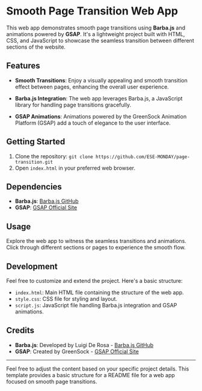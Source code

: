 # Smooth Page Transition Web App

This web app demonstrates smooth page transitions using **Barba.js** and animations powered by **GSAP**. It's a lightweight project built with HTML, CSS, and JavaScript to showcase the seamless transition between different sections of the website.

## Features

- **Smooth Transitions**: Enjoy a visually appealing and smooth transition effect between pages, enhancing the overall user experience.

- **Barba.js Integration**: The web app leverages Barba.js, a JavaScript library for handling page transitions gracefully.

- **GSAP Animations**: Animations powered by the GreenSock Animation Platform (GSAP) add a touch of elegance to the user interface.

## Getting Started

1. Clone the repository: `git clone https://github.com/ESE-MONDAY/page-transition.git`
2. Open `index.html` in your preferred web browser.

## Dependencies

- **Barba.js**: [Barba.js GitHub](https://github.com/barbajs/barba)
- **GSAP**: [GSAP Official Site](https://greensock.com/gsap/)

## Usage

Explore the web app to witness the seamless transitions and animations. Click through different sections or pages to experience the smooth flow.

## Development

Feel free to customize and extend the project. Here's a basic structure:

- `index.html`: Main HTML file containing the structure of the web app.
- `style.css`: CSS file for styling and layout.
- `script.js`: JavaScript file handling Barba.js integration and GSAP animations.

## Credits

- **Barba.js**: Developed by Luigi De Rosa - [Barba.js GitHub](https://github.com/barbajs/barba)
- **GSAP**: Created by GreenSock - [GSAP Official Site](https://greensock.com/gsap/)



---

Feel free to adjust the content based on your specific project details. This template provides a basic structure for a README file for a web app focused on smooth page transitions.

